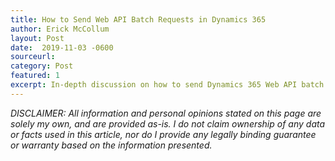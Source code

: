 ```yaml
---
title: How to Send Web API Batch Requests in Dynamics 365
author: Erick McCollum
layout: Post
date:  2019-11-03 -0600
sourceurl: 
category: Post
featured: 1
excerpt: In-depth discussion on how to send Dynamics 365 Web API batch requests, with examples.
---
```


*DISCLAIMER: All information and personal opinions stated on this page are solely my own, and are provided as-is. I do not claim ownership of any data or facts used in this article, nor do I provide any legally binding guarantee or warranty based on the information presented.*

